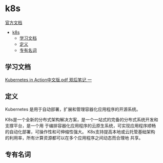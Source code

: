 # k8s
[官方文档](https://kubernetes.io/zh/docs/home/)
<!-- GFM-TOC -->
- [k8s](#k8s)
  - [学习文档](#学习文档)
  - [定义](#定义)
  - [专有名词](#专有名词)
<!-- GFM-TOC -->
## 学习文档
[Kubernetes in Action中文版.pdf 观后笔记 一](https://www.cnblogs.com/clockq/p/12283169.html)

## 定义
Kubernetes 是用于自动部署，扩展和管理容器化应用程序的开源系统。

K8s是一个全新的分布式架构解决方案，是一个一站式的完备的分布式系统开发和支撑平台，是一个用
于编排容器化应用程序的云原生系统，可实现应用程序顺畅的自动化部署，可操作性和可伸缩性强大。
K8s支持提高本地或云托管基础架构的利用率，所有计算资源都可以在多个应用程序之间动态而合理地
共享。

## 专有名词
